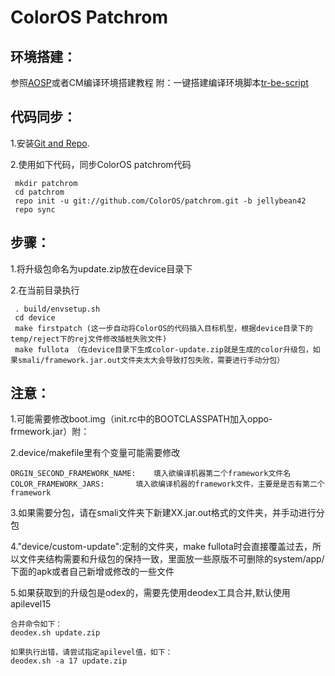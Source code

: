 ColorOS Patchrom
==================

环境搭建：
------------------
参照[AOSP](http://source.android.com/source/initializing.html)或者CM编译环境搭建教程 附：一键搭建编译环境脚本[tr-be-script](https://github.com/TeamRadium/tr-be-script)

代码同步：
----------
1.安装[Git and Repo](http://source.android.com/source/downloading.html).

2.使用如下代码，同步ColorOS patchrom代码

     mkdir patchrom
     cd patchrom
     repo init -u git://github.com/ColorOS/patchrom.git -b jellybean42
     repo sync

步骤：
-------
1.将升级包命名为update.zip放在device目录下

2.在当前目录执行

     . build/envsetup.sh
     cd device
     make firstpatch (这一步自动将ColorOS的代码插入目标机型，根据device目录下的temp/reject下的rej文件修改插桩失败文件)
     make fullota （在device目录下生成color-update.zip就是生成的color升级包，如果smali/framework.jar.out文件夹太大会导致打包失败，需要进行手动分包）


注意：
----------------
1.可能需要修改boot.img（init.rc中的BOOTCLASSPATH加入oppo-frmework.jar）附：[]()

2.device/makefile里有个变量可能需要修改

	ORGIN_SECOND_FRAMEWORK_NAME:	填入欲编译机器第二个framework文件名
	COLOR_FRAMEWORK_JARS:		填入欲编译机器的framework文件，主要是是否有第二个framework

3.如果需要分包，请在smali文件夹下新建XX.jar.out格式的文件夹，并手动进行分包

4."device/custom-update":定制的文件夹，make fullota时会直接覆盖过去，所以文件夹结构需要和升级包的保持一致，里面放一些原版不可删除的system/app/下面的apk或者自己新增或修改的一些文件

5.如果获取到的升级包是odex的，需要先使用deodex工具合并,默认使用apilevel15

	合并命令如下：
	deodex.sh update.zip

	如果执行出错，请尝试指定apilevel值，如下：
	deodex.sh -a 17 update.zip



